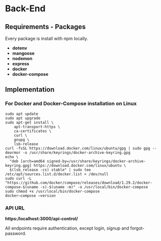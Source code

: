 # Back-End

## Requirements - Packages
Every package is install with npm locally.
* **dotenv**
* **mangoose**
* **nodemon**
* **express**
* **docker**
* **docker-compose**

## Implementation

### For Docker and Docker-Compose installation on Linux
```
sudo apt update
sudo apt upgrade
sudo apt-get install \
    apt-transport-https \
    ca-certificates \
    curl \
    gnupg \
    lsb-release
curl -fsSL https://download.docker.com/linux/ubuntu/gpg | sudo gpg --dearmor -o /usr/share/keyrings/docker-archive-keyring.gpg
echo \
  "deb [arch=amd64 signed-by=/usr/share/keyrings/docker-archive-keyring.gpg] https://download.docker.com/linux/ubuntu \
  $(lsb_release -cs) stable" | sudo tee /etc/apt/sources.list.d/docker.list > /dev/null
sudo curl -L "https://github.com/docker/compose/releases/download/1.29.2/docker-compose-$(uname -s)-$(uname -m)" -o /usr/local/bin/docker-compose
sudo chmod +x /usr/local/bin/docker-compose
docker–compose –version
```

### API URL
**https:/localhost:3000/api-control/**

All endpoints require authentication, except login, signup and forgot-password.
